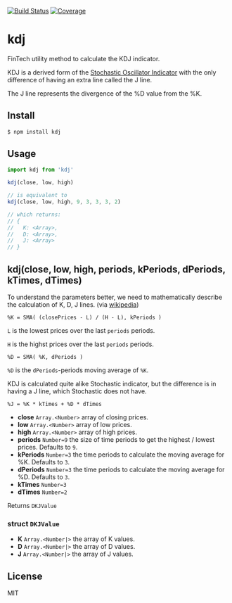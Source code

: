 [![Build Status](https://travis-ci.org/kaelzhang/kdj.svg?branch=master)](https://travis-ci.org/kaelzhang/kdj)
[![Coverage](https://codecov.io/gh/kaelzhang/kdj/branch/master/graph/badge.svg)](https://codecov.io/gh/kaelzhang/kdj)
<!-- optional appveyor tst
[![Windows Build Status](https://ci.appveyor.com/api/projects/status/github/kaelzhang/kdj?branch=master&svg=true)](https://ci.appveyor.com/project/kaelzhang/kdj)
-->
<!-- optional npm version
[![NPM version](https://badge.fury.io/js/kdj.svg)](http://badge.fury.io/js/kdj)
-->
<!-- optional npm downloads
[![npm module downloads per month](http://img.shields.io/npm/dm/kdj.svg)](https://www.npmjs.org/package/kdj)
-->
<!-- optional dependency status
[![Dependency Status](https://david-dm.org/kaelzhang/kdj.svg)](https://david-dm.org/kaelzhang/kdj)
-->

# kdj

FinTech utility method to calculate the KDJ indicator.

KDJ is a derived form of the [Stochastic Oscillator Indicator](https://en.wikipedia.org/wiki/Stochastic_oscillator) with the only difference of having an extra line called the J line.

The J line represents the divergence of the %D value from the %K.

## Install

```sh
$ npm install kdj
```

## Usage

```js
import kdj from 'kdj'

kdj(close, low, high)

// is equivalent to
kdj(close, low, high, 9, 3, 3, 3, 2)

// which returns:
// {
//   K: <Array>,
//   D: <Array>,
//   J: <Array>
// }
```

## kdj(close, low, high, periods, kPeriods, dPeriods, kTimes, dTimes)

To understand the parameters better, we need to mathematically describe the calculation of K, D, J lines. (via [wikipedia](https://en.wikipedia.org/wiki/Stochastic_oscillator))

```
%K = SMA( (closePrices - L) / (H - L), kPeriods )
```

`L` is the lowest prices over the last `periods` periods.

`H` is the highst prices over the last `periods` periods.

```
%D = SMA( %K, dPeriods )
```

`%D` is the `dPeriods`-periods moving average of `%K`.


KDJ is calculated quite alike Stochastic indicator, but the difference is in having a J line, which Stochastic does not have.

```
%J = %K * kTimes + %D * dTimes
```


- **close** `Array.<Number>` array of closing prices.
- **low** `Array.<Number>` array of low prices.
- **high** `Array.<Number>` array of high prices.
- **periods** `Number=9` the size of time periods to get the highest / lowest prices. Defaults to `9`.
- **kPeriods** `Number=3` the time periods to calculate the moving average for %K. Defaults to `3`.
- **dPeriods** `Number=3` the time periods to calculate the moving average for %D. Defaults to `3`.
- **kTimes** `Number=3`
- **dTimes** `Number=2`

Returns `DKJValue`

### struct `DKJValue`

- **K** `Array.<Number|>` the array of K values.
- **D** `Array.<Number|>` the array of D values.
- **J** `Array.<Number|>` the array of J values.

## License

MIT
